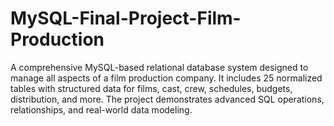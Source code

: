 # MySQL-Final-Project-Film-Production
A comprehensive MySQL-based relational database system designed to manage all aspects of a film production company. It includes 25 normalized tables with structured data for films, cast, crew, schedules, budgets, distribution, and more. The project demonstrates advanced SQL operations, relationships, and real-world data modeling.
